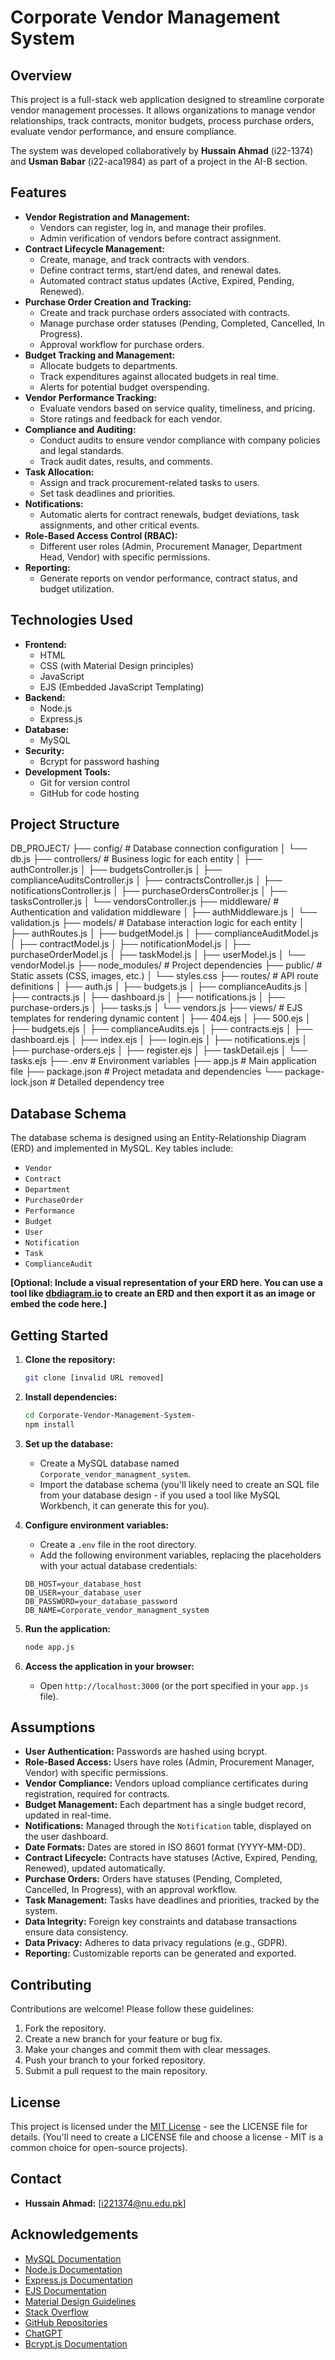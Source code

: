 # Corporate Vendor Management System

## Overview

This project is a full-stack web application designed to streamline corporate vendor management processes. It allows organizations to manage vendor relationships, track contracts, monitor budgets, process purchase orders, evaluate vendor performance, and ensure compliance.

The system was developed collaboratively by **Hussain Ahmad** (i22-1374) and **Usman Babar** (i22-aca1984) as part of a project in the AI-B section.

## Features

*   **Vendor Registration and Management:**
    *   Vendors can register, log in, and manage their profiles.
    *   Admin verification of vendors before contract assignment.
*   **Contract Lifecycle Management:**
    *   Create, manage, and track contracts with vendors.
    *   Define contract terms, start/end dates, and renewal dates.
    *   Automated contract status updates (Active, Expired, Pending, Renewed).
*   **Purchase Order Creation and Tracking:**
    *   Create and track purchase orders associated with contracts.
    *   Manage purchase order statuses (Pending, Completed, Cancelled, In Progress).
    *   Approval workflow for purchase orders.
*   **Budget Tracking and Management:**
    *   Allocate budgets to departments.
    *   Track expenditures against allocated budgets in real time.
    *   Alerts for potential budget overspending.
*   **Vendor Performance Tracking:**
    *   Evaluate vendors based on service quality, timeliness, and pricing.
    *   Store ratings and feedback for each vendor.
*   **Compliance and Auditing:**
    *   Conduct audits to ensure vendor compliance with company policies and legal standards.
    *   Track audit dates, results, and comments.
*   **Task Allocation:**
    *   Assign and track procurement-related tasks to users.
    *   Set task deadlines and priorities.
*   **Notifications:**
    *   Automatic alerts for contract renewals, budget deviations, task assignments, and other critical events.
*   **Role-Based Access Control (RBAC):**
    *   Different user roles (Admin, Procurement Manager, Department Head, Vendor) with specific permissions.
*   **Reporting:**
    *   Generate reports on vendor performance, contract status, and budget utilization.

## Technologies Used

*   **Frontend:**
    *   HTML
    *   CSS (with Material Design principles)
    *   JavaScript
    *   EJS (Embedded JavaScript Templating)
*   **Backend:**
    *   Node.js
    *   Express.js
*   **Database:**
    *   MySQL
*   **Security:**
    *   Bcrypt for password hashing
*   **Development Tools:**
    *   Git for version control
    *   GitHub for code hosting

## Project Structure
DB_PROJECT/
├── config/              # Database connection configuration
│   └── db.js
├── controllers/         # Business logic for each entity
│   ├── authController.js
│   ├── budgetsController.js
│   ├── complianceAuditsController.js
│   ├── contractsController.js
│   ├── notificationsController.js
│   ├── purchaseOrdersController.js
│   ├── tasksController.js
│   └── vendorsController.js
├── middleware/          # Authentication and validation middleware
│   ├── authMiddleware.js
│   └── validation.js
├── models/              # Database interaction logic for each entity
│   ├── authRoutes.js
│   ├── budgetModel.js
│   ├── complianceAuditModel.js
│   ├── contractModel.js
│   ├── notificationModel.js
│   ├── purchaseOrderModel.js
│   ├── taskModel.js
│   ├── userModel.js
│   └── vendorModel.js
├── node_modules/        # Project dependencies
├── public/              # Static assets (CSS, images, etc.)
│   └── styles.css
├── routes/              # API route definitions
│   ├── auth.js
│   ├── budgets.js
│   ├── complianceAudits.js
│   ├── contracts.js
│   ├── dashboard.js
│   ├── notifications.js
│   ├── purchase-orders.js
│   ├── tasks.js
│   └── vendors.js
├── views/               # EJS templates for rendering dynamic content
│   ├── 404.ejs
│   ├── 500.ejs
│   ├── budgets.ejs
│   ├── complianceAudits.ejs
│   ├── contracts.ejs
│   ├── dashboard.ejs
│   ├── index.ejs
│   ├── login.ejs
│   ├── notifications.ejs
│   ├── purchase-orders.ejs
│   ├── register.ejs
│   ├── taskDetail.ejs
│   └── tasks.ejs
├── .env                 # Environment variables
├── app.js               # Main application file
├── package.json         # Project metadata and dependencies
└── package-lock.json    # Detailed dependency tree

## Database Schema

The database schema is designed using an Entity-Relationship Diagram (ERD) and implemented in MySQL. Key tables include:

*   `Vendor`
*   `Contract`
*   `Department`
*   `PurchaseOrder`
*   `Performance`
*   `Budget`
*   `User`
*   `Notification`
*   `Task`
*   `ComplianceAudit`

**[Optional: Include a visual representation of your ERD here. You can use a tool like [dbdiagram.io](https://dbdiagram.io/home) to create an ERD and then export it as an image or embed the code here.]**

## Getting Started

1.  **Clone the repository:**

    ```bash
    git clone [invalid URL removed]
    ```

2.  **Install dependencies:**

    ```bash
    cd Corporate-Vendor-Management-System-
    npm install
    ```

3.  **Set up the database:**
    *   Create a MySQL database named `Corporate_vendor_managment_system`.
    *   Import the database schema (you'll likely need to create an SQL file from your database design - if you used a tool like MySQL Workbench, it can generate this for you).

4.  **Configure environment variables:**
    *   Create a `.env` file in the root directory.
    *   Add the following environment variables, replacing the placeholders with your actual database credentials:

    ```
    DB_HOST=your_database_host
    DB_USER=your_database_user
    DB_PASSWORD=your_database_password
    DB_NAME=Corporate_vendor_managment_system
    ```

5.  **Run the application:**

    ```bash
    node app.js
    ```

6.  **Access the application in your browser:**
    *   Open `http://localhost:3000` (or the port specified in your `app.js` file).

## Assumptions

*   **User Authentication:** Passwords are hashed using bcrypt.
*   **Role-Based Access:** Users have roles (Admin, Procurement Manager, Vendor) with specific permissions.
*   **Vendor Compliance:** Vendors upload compliance certificates during registration, required for contracts.
*   **Budget Management:** Each department has a single budget record, updated in real-time.
*   **Notifications:** Managed through the `Notification` table, displayed on the user dashboard.
*   **Date Formats:** Dates are stored in ISO 8601 format (YYYY-MM-DD).
*   **Contract Lifecycle:** Contracts have statuses (Active, Expired, Pending, Renewed), updated automatically.
*   **Purchase Orders:** Orders have statuses (Pending, Completed, Cancelled, In Progress), with an approval workflow.
*   **Task Management:** Tasks have deadlines and priorities, tracked by the system.
*   **Data Integrity:** Foreign key constraints and database transactions ensure data consistency.
*   **Data Privacy:** Adheres to data privacy regulations (e.g., GDPR).
*   **Reporting:** Customizable reports can be generated and exported.

## Contributing

Contributions are welcome! Please follow these guidelines:

1.  Fork the repository.
2.  Create a new branch for your feature or bug fix.
3.  Make your changes and commit them with clear messages.
4.  Push your branch to your forked repository.
5.  Submit a pull request to the main repository.

## License

This project is licensed under the [MIT License](LICENSE) - see the LICENSE file for details. (You'll need to create a LICENSE file and choose a license - MIT is a common choice for open-source projects).

## Contact

*   **Hussain Ahmad:** [i221374@nu.edu.pk]

## Acknowledgements

*   [MySQL Documentation](https://dev.mysql.com/doc/)
*   [Node.js Documentation](https://nodejs.org/en/docs/)
*   [Express.js Documentation](https://expressjs.com/)
*   [EJS Documentation](https://ejs.co/)
*   [Material Design Guidelines](https://material.io/design)
*   [Stack Overflow](https://stackoverflow.com/)
*   [GitHub Repositories](https://github.com/)
*   [ChatGPT](https://chat.openai.com/)
*   [Bcrypt.js Documentation](https://www.npmjs.com/package/bcryptjs)
